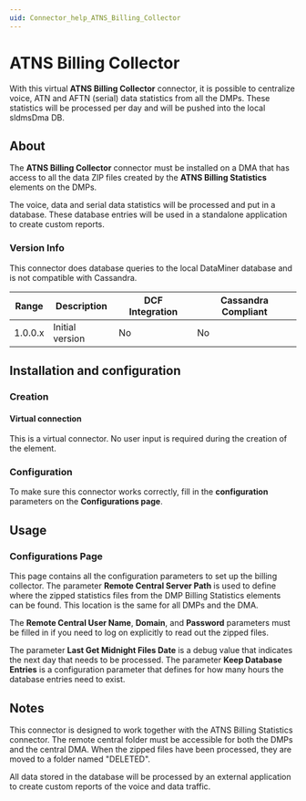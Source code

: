 ```yaml
---
uid: Connector_help_ATNS_Billing_Collector
---
```


# ATNS Billing Collector

With this virtual **ATNS Billing Collector** connector, it is possible to centralize voice, ATN and AFTN (serial) data statistics from all the DMPs. These statistics will be processed per day and will be pushed into the local sldmsDma DB.

## About

The **ATNS Billing Collector** connector must be installed on a DMA that has access to all the data ZIP files created by the **ATNS Billing Statistics** elements on the DMPs.

The voice, data and serial data statistics will be processed and put in a database. These database entries will be used in a standalone application to create custom reports.

### Version Info

This connector does database queries to the local DataMiner database and is not compatible with Cassandra.

| Range | Description | DCF Integration | Cassandra Compliant |
|------------------|-----------------|---------------------|-------------------------|
| 1.0.0.x          | Initial version | No                  | No                      |

## Installation and configuration

### Creation

#### Virtual connection

This is a virtual connector. No user input is required during the creation of the element.

### Configuration

To make sure this connector works correctly, fill in the **configuration** parameters on the **Configurations page**.

## Usage

### Configurations Page

This page contains all the configuration parameters to set up the billing collector. The parameter **Remote Central Server Path** is used to define where the zipped statistics files from the DMP Billing Statistics elements can be found. This location is the same for all DMPs and the DMA.

The **Remote Central User Name**, **Domain**, and **Password** parameters must be filled in if you need to log on explicitly to read out the zipped files.

The parameter **Last Get Midnight Files Date** is a debug value that indicates the next day that needs to be processed. The parameter **Keep Database Entries** is a configuration parameter that defines for how many hours the database entries need to exist.

## Notes

This connector is designed to work together with the ATNS Billing Statistics connector. The remote central folder must be accessible for both the DMPs and the central DMA. When the zipped files have been processed, they are moved to a folder named "DELETED".

All data stored in the database will be processed by an external application to create custom reports of the voice and data traffic.

